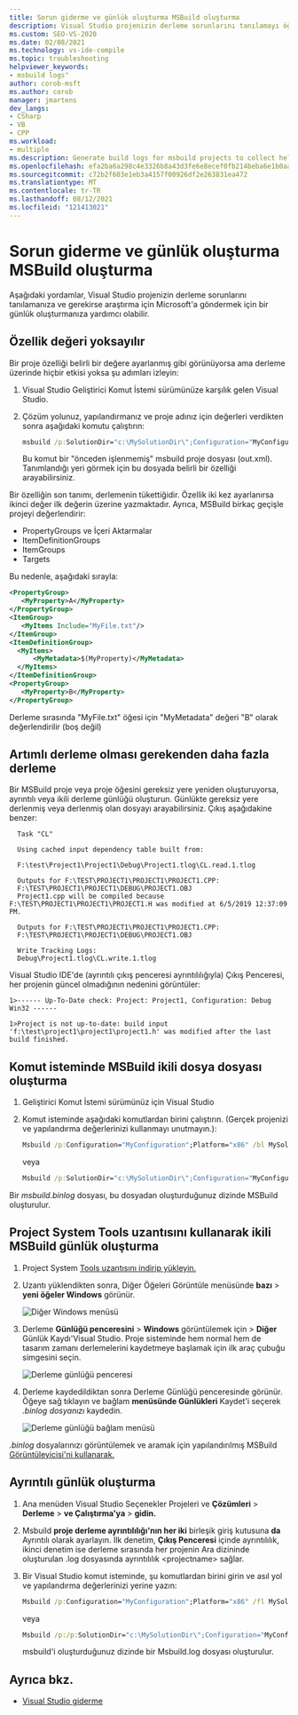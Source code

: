 ```yaml
---
title: Sorun giderme ve günlük oluşturma MSBuild oluşturma
description: Visual Studio projenizin derleme sorunlarını tanılamayı öğrenin ve gerekirse araştırma için Microsoft'a göndermek için bir günlük oluşturun.
ms.custom: SEO-VS-2020
ms.date: 02/08/2021
ms.technology: vs-ide-compile
ms.topic: troubleshooting
helpviewer_keywords:
- msbuild logs"
author: corob-msft
ms.author: corob
manager: jmartens
dev_langs:
- CSharp
- VB
- CPP
ms.workload:
- multiple
ms.description: Generate build logs for msbuild projects to collect helpful information when troubleshooting issues.
ms.openlocfilehash: efa2ba6a298c4e3326b8a43d3fe6e8ecef0fb214beba6e1b0aaaa26643b982ba
ms.sourcegitcommit: c72b2f603e1eb3a4157f00926df2e263831ea472
ms.translationtype: MT
ms.contentlocale: tr-TR
ms.lasthandoff: 08/12/2021
ms.locfileid: "121413021"
---
```

# <a name="troubleshoot-and-create-logs-for-msbuild-problems"></a>Sorun giderme ve günlük oluşturma MSBuild oluşturma

Aşağıdaki yordamlar, Visual Studio projenizin derleme sorunlarını tanılamanıza ve gerekirse araştırma için Microsoft'a göndermek için bir günlük oluşturmanıza yardımcı olabilir.

## <a name="a-property-value-is-ignored"></a>Özellik değeri yoksayılır

Bir proje özelliği belirli bir değere ayarlanmış gibi görünüyorsa ama derleme üzerinde hiçbir etkisi yoksa şu adımları izleyin:

1. Visual Studio Geliştirici Komut İstemi sürümünüze karşılık gelen Visual Studio.
1. Çözüm yolunuz, yapılandırmanız ve proje adınız için değerleri verdikten sonra aşağıdaki komutu çalıştırın:

    ```cmd
    msbuild /p:SolutionDir="c:\MySolutionDir\";Configuration="MyConfiguration";Platform="Win32" /pp:out.xml MyProject.vcxproj
    ```

    Bu komut bir "önceden işlenmemiş" msbuild proje dosyası (out.xml). Tanımlandığı yeri görmek için bu dosyada belirli bir özelliği arayabilirsiniz.

Bir özelliğin son tanımı, derlemenin tükettiğidir. Özellik iki kez ayarlanırsa ikinci değer ilk değerin üzerine yazmaktadır. Ayrıca, MSBuild birkaç geçişle projeyi değerlendirir:

- PropertyGroups ve İçeri Aktarmalar
- ItemDefinitionGroups
- ItemGroups
- Targets

Bu nedenle, aşağıdaki sırayla:

```xml
<PropertyGroup>
   <MyProperty>A</MyProperty>
</PropertyGroup>
<ItemGroup>
   <MyItems Include="MyFile.txt"/>
</ItemGroup>
<ItemDefinitionGroup>
  <MyItems>
      <MyMetadata>$(MyProperty)</MyMetadata>
  </MyItems>
</ItemDefinitionGroup>
<PropertyGroup>
   <MyProperty>B</MyProperty>
</PropertyGroup>
```

Derleme sırasında "MyFile.txt" öğesi için "MyMetadata" değeri "B" olarak değerlendirilir (boş değil)

## <a name="incremental-build-is-building-more-than-it-should"></a>Artımlı derleme olması gerekenden daha fazla derleme

Bir MSBuild proje veya proje öğesini gereksiz yere yeniden oluşturuyorsa, ayrıntılı veya ikili derleme günlüğü oluşturun. Günlükte gereksiz yere derlenmiş veya derlenmiş olan dosyayı arayabilirsiniz. Çıkış aşağıdakine benzer:

```output
  Task "CL"

  Using cached input dependency table built from:

  F:\test\Project1\Project1\Debug\Project1.tlog\CL.read.1.tlog

  Outputs for F:\TEST\PROJECT1\PROJECT1\PROJECT1.CPP:
  F:\TEST\PROJECT1\PROJECT1\DEBUG\PROJECT1.OBJ
  Project1.cpp will be compiled because F:\TEST\PROJECT1\PROJECT1\PROJECT1.H was modified at 6/5/2019 12:37:09 PM.

  Outputs for F:\TEST\PROJECT1\PROJECT1\PROJECT1.CPP:
  F:\TEST\PROJECT1\PROJECT1\DEBUG\PROJECT1.OBJ

  Write Tracking Logs:
  Debug\Project1.tlog\CL.write.1.tlog
```

Visual Studio IDE'de (ayrıntılı çıkış penceresi ayrıntılılığıyla) Çıkış Penceresi,  her projenin güncel olmadığının nedenini görüntüler:

```output
1>------ Up-To-Date check: Project: Project1, Configuration: Debug Win32 ------

1>Project is not up-to-date: build input 'f:\test\project1\project1\project1.h' was modified after the last build finished.
```

## <a name="create-a-binary-msbuild-log-at-the-command-prompt"></a>Komut isteminde MSBuild ikili dosya dosyası oluşturma

1. Geliştirici Komut İstemi sürümünüz için Visual Studio

1. Komut isteminde aşağıdaki komutlardan birini çalıştırın. (Gerçek projenizi ve yapılandırma değerlerinizi kullanmayı unutmayın.):

   ```cmd
   Msbuild /p:Configuration="MyConfiguration";Platform="x86" /bl MySolution.sln
   ```

   veya

   ```cmd
   Msbuild /p:SolutionDir="c:\MySolutionDir\";Configuration="MyConfiguration";Platform="Win32" /bl MyProject.vcxproj
   ```

Bir *msbuild.binlog* dosyası, bu dosyadan oluşturduğunuz dizinde MSBuild oluşturulur.

## <a name="create-a-binary-msbuild-log-by-using-the-project-system-tools-extension"></a>Project System Tools uzantısını kullanarak ikili MSBuild günlük oluşturma

1. Project System [Tools uzantısını indirip yükleyin.](https://marketplace.visualstudio.com/items?itemName=VisualStudioProductTeam.ProjectSystemTools)

1. Uzantı yüklendikten sonra, Diğer Öğeleri Görüntüle menüsünde **bazı**  >  **yeni öğeler Windows** görünür.

   ![Diğer Windows menüsü](../ide/media/view-menu.png)

1. Derleme **Günlüğü penceresini**  >  **Windows** görüntülemek için  >  **Diğer** Günlük Kaydı'Visual Studio.  Proje sisteminde hem normal hem de tasarım zamanı derlemelerini kaydetmeye başlamak için ilk araç çubuğu simgesini seçin.

   ![Derleme günlüğü penceresi](../ide/media/build-logging-click-to-record.png)

1. Derleme kaydedildiktan sonra Derleme Günlüğü penceresinde görünür. Öğeye sağ tıklayın ve bağlam **menüsünde Günlükleri** Kaydet'i seçerek *.binlog dosyanızı* kaydedin.

   ![Derleme günlüğü bağlam menüsü](../ide/media/build-logging-context-menu.png)

*.binlog* dosyalarınızı görüntülemek ve aramak için yapılandırılmış MSBuild [Görüntüleyicisi'ni kullanarak.](http://www.msbuildlog.com/)

## <a name="create-a-detailed-log"></a>Ayrıntılı günlük oluşturma

1. Ana menüden Visual Studio Seçenekler Projeleri ve **Çözümleri**  >  **Derleme**  >  **ve Çalıştırma'ya**  > **gidin.**
1. Msbuild **proje derleme ayrıntılılığı'nın her iki** birleşik giriş kutusuna **da** Ayrıntılı olarak ayarlayın. İlk denetim, **Çıkış Penceresi** içinde ayrıntılılık, ikinci denetim ise derleme sırasında her projenin Ara dizininde oluşturulan .log dosyasında ayrıntılılık \<projectname\> sağlar.
2. Bir Visual Studio komut isteminde, şu komutlardan birini girin ve asıl yol ve yapılandırma değerlerinizi yerine yazın:

    ```cmd
    Msbuild /p:Configuration="MyConfiguration";Platform="x86" /fl MySolution.sln
    ```

    veya

    ```cmd
    Msbuild /p:/p:SolutionDir="c:\MySolutionDir\";Configuration="MyConfiguration";Platform="Win32" /fl MyProject.vcxproj
    ```

    msbuild'i oluşturduğunuz dizinde bir Msbuild.log dosyası oluşturulur.

## <a name="see-also"></a>Ayrıca bkz.

- [Visual Studio giderme](/troubleshoot/visualstudio/welcome-visual-studio/)
